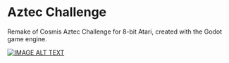 # Aztec Challenge

Remake of Cosmis Aztec Challenge for 8-bit Atari, created with the Godot game engine.

[![IMAGE ALT TEXT](http://img.youtube.com/vi/Yl8wUhk0rWs/0.jpg)](http://www.youtube.com/watch?v=Yl8wUhk0rWs "Video Title")
